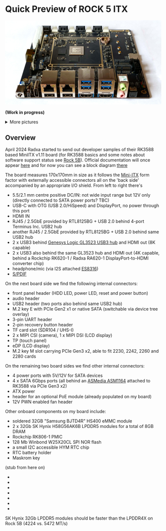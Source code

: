# Quick Preview of ROCK 5 ITX

![I/O ports view](../media/rock5-itx-1.jpg)

**(Work in progress)**

<details>
  <summary>More pictures</summary>
  ![Top view](../media/rock5-itx-2.jpg)
  ![Connector side view](../media/rock5-itx-3.jpg)
  ![SATA side view](../media/rock5-itx-4.jpg)
  ![PoE module](../media/rock5-itx-5.jpg)
  ![Board components](../media/rock5-itx-6.jpg)
  ![SD card, MIPI, Maskrom button, touchpad, eDP](../media/rock5-itx-7.jpg)
  ![M.2 key E, front panel header, audio jacks, RA620-1, ES8316](../media/rock5-itx-8.jpg)  
  ![Board with I/O Shield](../media/rock5-itx-9.jpg)
  ![Cardboard package](../media/rock5-itx-10.jpg)
</details>

## Overview

April 2024 Radxa started to send out developer samples of their RK3588 based MiniITX v1.11 board (for RK3588 basics and some notes about software support status see [Rock 5B](Quick_Preview_of_ROCK_5B.md)). Official documentation will once appear [here](https://docs.radxa.com/en/rock5/rock5itx) and for now you can see a block diagram [there](https://docs.radxa.com/en/assets/images/rock5itx-interface-overview-1266d3c0b4e745372a48a473d78c3cdc.webp)

The board measures 170x170mm in size as it follows the [Mini-ITX](https://en.wikipedia.org/wiki/Mini-ITX) form factor with externally accessible connectors all on the 'back side' accompanied by an appropriate I/O shield. From left to right there's

  * 5.5/2.1 mm centre positive DC/IN: not wide input range but 12V only (directly connected to SATA power ports? TBC)
  * USB-C with OTG (USB 2.0/HiSpeed) and DisplayPort, no power through this port
  * HDMI IN
  * RJ45 / 2.5GbE provided by RTL8125BG + USB 2.0 behind 4-port Terminus Inc. USB2 hub
  * another RJ45 / 2.5GbE provided by RTL8125BG + USB 2.0 behind same USB2 hub
  * 2 x USB3 behind [Genesys Logic GL3523 USB3 hub](https://linux-hardware.org/?id=usb:05e3-0620) and HDMI out (8K capable)
  * 2 x USB3 also behind the same GL3523 hub and HDMI out (4K capable, behind a Rockchip RK620-1 / Radxa RA620-1 DisplayPort-to-HDMI converter chip)
  * headphone/mic (via I2S attached [ES8316](http://everest-semi.com/pdf/ES8316%20PB.pdf))
  * [S/PDIF](https://en.wikipedia.org/wiki/S/PDIF)

On the next board side we find the following internal connectors:

  * front panel header (HDD LED, power LED, reset and power button)
  * audio header
  * USB2 header (two ports also behind same USB2 hub)
  * M.2 key E with PCIe Gen2 x1 or native SATA (switchable via device tree overlay)
  * 3-pin UART header
  * 2-pin recovery button header
  * TF card slot (SDR104 / UHS-I)
  * 2 x MIPI CSI (camera), 1 x MIPI DSI (LCD display)
  * TP (touch panel)
  * eDP (LCD display)
  * M.2 key M slot carrying PCIe Gen3 x2, able to fit 2230, 2242, 2260 and 2280 cards

On the remaining two board sides we find other internal connectors:

  * 4 power ports with 5V/12V for SATA devices
  * 4 x SATA 6Gbps ports (all behind an [ASMedia ASM1164](https://www.asmedia.com.tw/product/17fYQ85SPeqG8MT8/58dYQ8bxZ4UR9wG5) attached to RK3588 via PCIe Gen3 x2)
  * ATX power
  * header for an optional PoE module (already populated on my board)
  * 12V PWN enabled fan header

Other onboard components on my board include:

  * soldered 32GB "Samsung BJTD4R" HS400 eMMC module
  * 2 x 32Gb SK Hynix H58G56AK6B LPDDR5 modules for a total of 8GB DRAM
  * Rockchip RK806-1 PMIC
  * 128 Mb Winbond W25X20CL SPI NOR flash
  * a small I2C accessible HYM RTC chip
  * RTC battery holder
  * Maskrom key


(stub from here on)

  * 
  * 
  * 
  * 
  * 
  * 
  * 




SK Hynix 32Gb LPDDR5 modules should be faster than the LPDDR4X on Rock 5B (4224 vs. 5472 MT/s)
